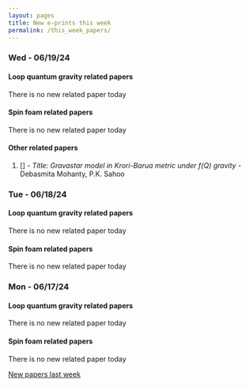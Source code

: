 ```yaml
---
layout: pages
title: New e-prints this week
permalink: /this_week_papers/
---
```




### Wed - 06/19/24

#### Loop quantum gravity related papers

There is no new related paper today 

#### Spin foam related papers

There is no new related paper today 



#### Other related papers

1. [[]](https://arxiv.org/abs/) - *Title:
          Gravastar model in Krori-Barua metric under $f(Q)$ gravity* - Debasmita Mohanty, P.K. Sahoo



### Tue - 06/18/24

#### Loop quantum gravity related papers

There is no new related paper today 

#### Spin foam related papers

There is no new related paper today 

### Mon - 06/17/24

#### Loop quantum gravity related papers

There is no new related paper today 

#### Spin foam related papers

There is no new related paper today 




[New papers last week]({{site.url}}/archived/weekly/pre-prints/2024/06/17/archived_weekly_papers.html)